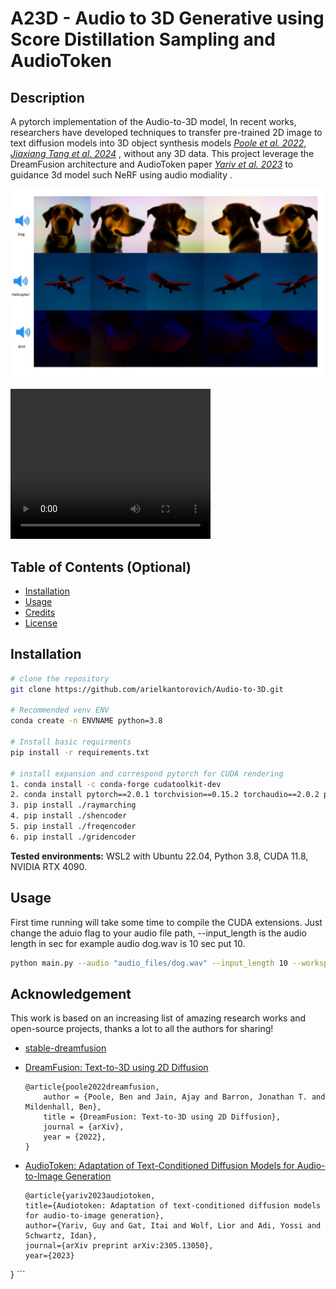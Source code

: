 # A23D - Audio to 3D Generative using Score Distillation Sampling and AudioToken

## Description

A pytorch implementation of the Audio-to-3D model, In
recent works, researchers have developed techniques to transfer pre-trained 2D
image to text diffusion models into 3D object synthesis models [*Poole et al. 2022*](https://dreamfusion3d.github.io/), [*Jiaxiang Tang et al. 2024*](https://dreamgaussian.github.io/) , without any 3D data. This project leverage the DreamFusion architecture and AudioToken paper [*Yariv et al. 2023*](https://pages.cs.huji.ac.il/adiyoss-lab/AudioToken/) to guidance 3d model such NeRF using audio modiality .

![results](tets/results.jpg)

<video width="320" height="240" controls>
  <source src="tets/output.mp4" type="video/mp4">
  Your browser does not support the video tag.
</video>


## Table of Contents (Optional)
- [Installation](#installation)
- [Usage](#usage)
- [Credits](#credits)
- [License](#license)

## Installation
```bash
# clone the repository
git clone https://github.com/arielkantorovich/Audio-to-3D.git

# Recommended venv ENV
conda create -n ENVNAME python=3.8

# Install basic requirments
pip install -r requirements.txt

# install expansion and correspond pytorch for CUDA rendering
1. conda install -c conda-forge cudatoolkit-dev
2. conda install pytorch==2.0.1 torchvision==0.15.2 torchaudio==2.0.2 pytorch-cuda=11.8 -c pytorch -c nvidia
3. pip install ./raymarching
4. pip install ./shencoder
5. pip install ./freqencoder
6. pip install ./gridencoder
```

**Tested environments:** WSL2 with Ubuntu 22.04, Python 3.8, CUDA 11.8, NVIDIA RTX 4090.

## Usage
First time running will take some time to compile the CUDA extensions.
Just change the aduio flag to your audio file path, --input_length is the audio length in sec for example audio dog.wav is 10 sec put 10.
```bash
python main.py --audio "audio_files/dog.wav" --input_length 10 --workspace trial_audioToken_dog --hf_key CompVis/stable-diffusion-v1-4 -O
```
## Acknowledgement
This work is based on an increasing list of amazing research works and open-source projects, thanks a lot to all the authors for sharing!

* [stable-dreamfusion](https://github.com/ashawkey/stable-dreamfusion/tree/main)

* [DreamFusion: Text-to-3D using 2D Diffusion](https://dreamfusion3d.github.io/)
    ```
    @article{poole2022dreamfusion,
        author = {Poole, Ben and Jain, Ajay and Barron, Jonathan T. and Mildenhall, Ben},
        title = {DreamFusion: Text-to-3D using 2D Diffusion},
        journal = {arXiv},
        year = {2022},
    }
    ```

* [AudioToken: Adaptation of Text-Conditioned Diffusion Models for Audio-to-Image Generation](https://dreamfusion3d.github.io/)
    ```
    @article{yariv2023audiotoken,
  title={Audiotoken: Adaptation of text-conditioned diffusion models for audio-to-image generation},
  author={Yariv, Guy and Gat, Itai and Wolf, Lior and Adi, Yossi and Schwartz, Idan},
  journal={arXiv preprint arXiv:2305.13050},
  year={2023}
}
    ```